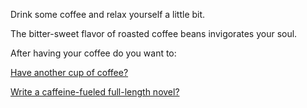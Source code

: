 Drink some coffee and relax yourself a little bit.

The bitter-sweet flavor of roasted coffee beans invigorates your soul.

After having your coffee do you want to:

[Have another cup of coffee?](another-coffee/another-coffee.md)

[Write a caffeine-fueled full-length novel?](novel/full-length-novel.md)

